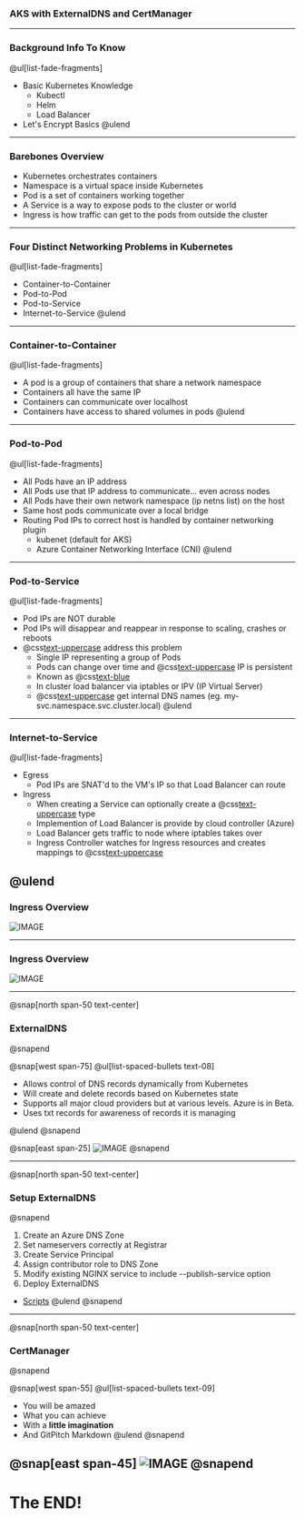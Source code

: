 ### AKS with ExternalDNS and CertManager

---

### Background Info To Know
@ul[list-fade-fragments]
- Basic Kubernetes Knowledge
    - Kubectl
    - Helm
    - Load Balancer
- Let's Encrypt Basics
@ulend

---

### Barebones Overview
- Kubernetes orchestrates containers
- Namespace is a virtual space inside Kubernetes
- Pod is a set of containers working together
- A Service is a way to expose pods to the cluster or world
- Ingress is how traffic can get to the pods from outside the cluster

---

### Four Distinct Networking Problems in Kubernetes
@ul[list-fade-fragments]
- Container-to-Container 
- Pod-to-Pod
- Pod-to-Service
- Internet-to-Service
@ulend

---

### Container-to-Container
@ul[list-fade-fragments]
- A pod is a group of containers that share a network namespace
- Containers all have the same IP
- Containers can communicate over localhost
- Containers have access to shared volumes in pods
@ulend

---

### Pod-to-Pod
@ul[list-fade-fragments]
- All Pods have an IP address
- All Pods use that IP address to communicate... even across nodes
- All Pods have their own network namespace (ip netns list) on the host
- Same host pods communicate over a local bridge
- Routing Pod IPs to correct host is handled by container networking plugin
    - kubenet (default for AKS)
    - Azure Container Networking Interface (CNI)
@ulend
---

### Pod-to-Service
@ul[list-fade-fragments]
- Pod IPs are NOT durable
- Pod IPs will disappear and reappear in response to scaling, crashes or reboots
- @css[text-uppercase](Services) address this problem
    - Single IP representing a group of Pods
    - Pods can change over time and @css[text-uppercase](service) IP is persistent
    - Known as @css[text-blue](ClusterIP)
    - In cluster load balancer via iptables or IPV (IP Virtual Server)
    - @css[text-uppercase](Services) get internal DNS names (eg. my-svc.namespace.svc.cluster.local)
@ulend

---

### Internet-to-Service
@ul[list-fade-fragments]
- Egress
    - Pod IPs are SNAT'd to the VM's IP so that Load Balancer can route
- Ingress
    - When creating a Service can optionally create a @css[text-uppercase](LoadBalancer) type 
    - Implemention of Load Balancer is provide by cloud controller (Azure)
    - Load Balancer gets traffic to node where iptables takes over
    - Ingress Controller watches for Ingress resources and creates mappings to @css[text-uppercase](services)
    
@ulend
---

### Ingress Overview

![IMAGE](assets/img/ingress.png)

---

### Ingress Overview

![IMAGE](assets/img/ingress-obj.png)

---

@snap[north span-50 text-center]
### ExternalDNS
@snapend

@snap[west span-75]
@ul[list-spaced-bullets text-08]
- Allows control of DNS records dynamically from Kubernetes
- Will create and delete records based on Kubernetes state
- Supports all major cloud providers but at various levels.  Azure is in Beta.
- Uses txt records for awareness of records it is managing 

@ulend
@snapend

@snap[east span-25]
![IMAGE](assets/img/dns.png)
@snapend

---
@snap[north span-50 text-center]
### Setup ExternalDNS
@snapend
1. Create an Azure DNS Zone
1. Set nameservers correctly at Registrar
1. Create Service Principal
1. Assign contributor role to DNS Zone
1. Modify existing NGINX service to include --publish-service option
1. Deploy ExternalDNS

- <a
  href="https://gist.github.com/brentmcconnell/a8769f1e3a4010c71e1cd764887e6325">Scripts</a>
@ulend
@snapend

---
@snap[north span-50 text-center]
### CertManager
@snapend

@snap[west span-55]
@ul[list-spaced-bullets text-09]
- You will be amazed
- What you can achieve
- With a **little imagination**
- And GitPitch Markdown
@ulend
@snapend

@snap[east span-45]
![IMAGE](assets/img/cert.png)
@snapend
---

# The END!
